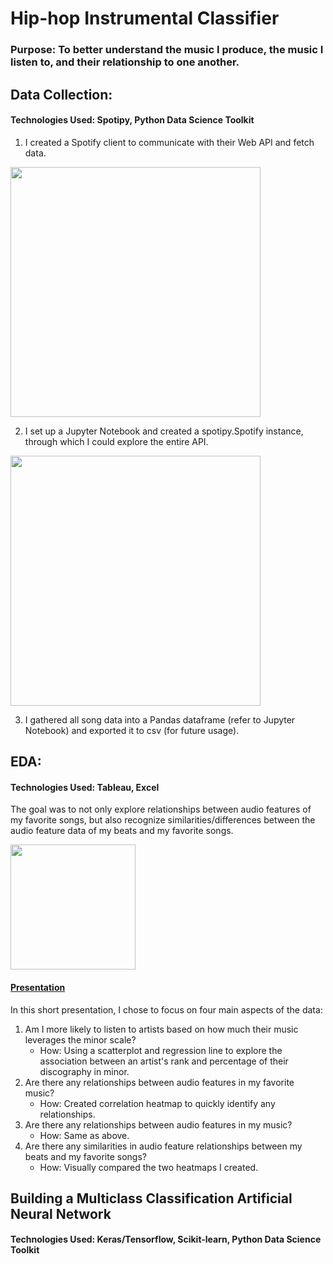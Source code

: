 # Hip-hop Instrumental Classifier

### Purpose: To better understand the music I produce, the music I listen to, and their relationship to one another.








## Data Collection:

#### Technologies Used: Spotipy, Python Data Science Toolkit

1. I created a Spotify client to communicate with their Web API and fetch data. 
<img src="https://user-images.githubusercontent.com/56245127/149641053-cc8a3dc8-f086-439b-9fba-b3d44129ba44.jpg"  width="400" />

2. I set up a Jupyter Notebook and created a spotipy.Spotify instance, through which I could explore the entire API. 
<img src="https://user-images.githubusercontent.com/56245127/149641188-19d11c3e-e833-4ab0-bc0f-ce2e71d5e486.jpg"  width="400" />

3. I gathered all song data into a Pandas dataframe (refer to Jupyter Notebook) and exported it to csv (for future usage).




## EDA:

#### Technologies Used: Tableau, Excel

The goal was to not only explore relationships between audio features of my favorite songs, but also recognize similarities/differences between the audio feature data of my beats and my favorite songs.

<img src="https://user-images.githubusercontent.com/56245127/149640850-56ea000f-2622-4e76-8d2f-d4db83958712.jpg"  width="200" height="200" />




#### [Presentation](https://public.tableau.com/views/MyMusicandMyFavoriteArtistsMusic/JointAnalysisofMyMusicandMyFavoriteArtistsMusic?:language=en-US&:display_count=n&:origin=viz_share_link)

In this short presentation, I chose to focus on four main aspects of the data:
1. Am I more likely to listen to artists based on how much their music leverages the minor scale?
   - How: Using a scatterplot and regression line to explore the association between an artist's rank and percentage of their discography in minor.
2. Are there any relationships between audio features in my favorite music?
   - How: Created correlation heatmap to quickly identify any relationships.
3. Are there any relationships between audio features in my music?
   - How: Same as above.
4. Are there any similarities in audio feature relationships between my beats and my favorite songs?
   - How: Visually compared the two heatmaps I created.




## Building a Multiclass Classification Artificial Neural Network

#### Technologies Used: Keras/Tensorflow, Scikit-learn, Python Data Science Toolkit 


